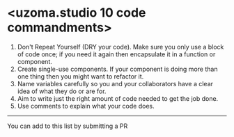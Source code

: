 # &lt;uzoma.studio 10 code commandments>

1. Don't Repeat Yourself (DRY your code). Make sure you only use a block of code once; if you need it again then encapsulate it in a function or component.
2. Create single-use components. If your component is doing more than one thing then you might want to refactor it.
3. Name variables carefully so you and your collaborators have a clear idea of what they do or are for.
4. Aim to write just the right amount of code needed to get the job done.
5. Use comments to explain what your code does.

---

You can add to this list by submitting a PR
